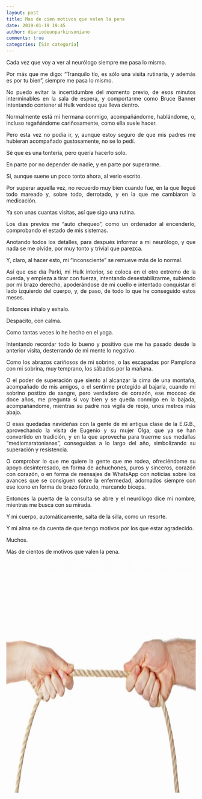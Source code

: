 ```yaml
---
layout: post
title: Mas de cien motivos que valen la pena
date: 2019-01-19 19:45
author: diariodeunparkinsoniano
comments: true
categories: [Sin categoría]
---
```

<p style="text-align:justify;">Cada vez que voy a ver al neurólogo siempre me pasa lo mismo.</p>
<p style="text-align:justify;">Por más que me digo: “Tranquilo tío, es sólo una visita rutinaria, y además es por tu bien”, siempre me pasa lo mismo.</p>
<p style="text-align:justify;">No puedo evitar la incertidumbre del momento previo, de esos minutos interminables en la sala de espera, y comportarme como Bruce Banner intentando contener al Hulk verdoso que lleva dentro.</p>
<p style="text-align:justify;">Normalmente está mi hermana conmigo, acompañándome, hablándome, o, incluso regañándome cariñosamente, como ella suele hacer.</p>
<p style="text-align:justify;">Pero esta vez no podía ir, y, aunque estoy seguro de que mis padres me hubieran acompañado gustosamente, no se lo pedí.</p>
<p style="text-align:justify;">Sé que es una tontería, pero quería hacerlo solo.</p>
<p style="text-align:justify;">En parte por no depender de nadie, y en parte por superarme.</p>
<p style="text-align:justify;">Sí, aunque suene un poco tonto ahora, al verlo escrito.</p>
<p style="text-align:justify;">Por superar aquella vez, no recuerdo muy bien cuando fue, en la que llegué todo mareado y, sobre todo, derrotado, y en la que me cambiaron la medicación.</p>
<p style="text-align:justify;">Ya son unas cuantas visitas, así que sigo una rutina.</p>
<p style="text-align:justify;">Los días previos me “auto chequeo”, como un ordenador al encenderlo, comprobando el estado de mis sistemas.</p>
<p style="text-align:justify;">Anotando todos los detalles, para después informar a mi neurólogo, y que nada se me olvide, por muy tonto y trivial que parezca.</p>
<p style="text-align:justify;">Y, claro, al hacer esto, mi “inconsciente” se remueve más de lo normal.</p>
<p style="text-align:justify;">Así que ese día Parki, mi Hulk interior, se coloca en el otro extremo de la cuerda, y empieza a tirar con fuerza, intentando desestabilizarme, subiendo por mi brazo derecho, apoderándose de mi cuello e intentado conquistar el lado izquierdo del cuerpo, y, de paso, de todo lo que he conseguido estos meses.</p>
<p style="text-align:justify;">Entonces inhalo y exhalo.</p>
<p style="text-align:justify;">Despacito, con calma.</p>
<p style="text-align:justify;">Como tantas veces lo he hecho en el yoga.</p>
<p style="text-align:justify;">Intentando recordar todo lo bueno y positivo que me ha pasado desde la anterior visita, desterrando de mi mente lo negativo.</p>
<p style="text-align:justify;">Como los abrazos cariñosos de mi sobrino, o las escapadas por Pamplona con mi sobrina, muy temprano, los sábados por la mañana.</p>
<p style="text-align:justify;">O el poder de superación que siento al alcanzar la cima de una montaña, acompañado de mis amigos, o el sentirme protegido al bajarla, cuando mi sobrino postizo de sangre, pero verdadero de corazón, ese mocoso de doce años, me pregunta si voy bien y se queda conmigo en la bajada, acompañándome, mientras su padre nos vigila de reojo, unos metros más abajo.</p>
<p style="text-align:justify;">O esas quedadas navideñas con la gente de mi antigua clase de la E.G.B., aprovechando la visita de Eugenio y su mujer Olga, que ya se han convertido en tradición, y en la que aprovecha para traerme sus medallas “mediomaratonianas”, conseguidas a lo largo del año, simbolizando su superación y resistencia.</p>
<p style="text-align:justify;">O comprobar lo que me quiere la gente que me rodea, ofreciéndome su apoyo desinteresado, en forma de achuchones, puros y sinceros, corazón con corazón, o en forma de mensajes de WhatsApp con noticias sobre los avances que se consiguen sobre la enfermedad, adornados siempre con ese icono en forma de brazo forzudo, marcando bíceps.</p>
<p style="text-align:justify;">Entonces la puerta de la consulta se abre y el neurólogo dice mi nombre, mientras me busca con su mirada.</p>
<p style="text-align:justify;">Y mi cuerpo, automáticamente, salta de la silla, como un resorte.</p>
<p style="text-align:justify;">Y mi alma se da cuenta de que tengo motivos por los que estar agradecido.</p>
<p style="text-align:justify;">Muchos.</p>
<p style="text-align:justify;">Más de cientos de motivos que valen la pena.</p>
<p style="text-align:justify;"><img class="img-fluid"  clasXs=" size-full wp-image-780 alignnone" src="/assets/images/2019/01/masdecienmotivos.jpg" alt="masdecienmotivos" width="970" height="618" /></p>

